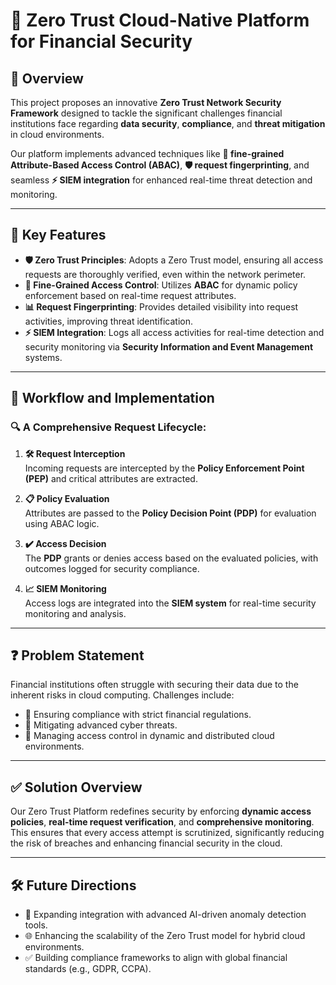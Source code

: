 # 🚀 Zero Trust Cloud-Native Platform for Financial Security

## 📖 Overview

This project proposes an innovative **Zero Trust Network Security Framework** designed to tackle the significant challenges financial institutions face regarding **data security**, **compliance**, and **threat mitigation** in cloud environments.

Our platform implements advanced techniques like **🔐 fine-grained Attribute-Based Access Control (ABAC)**, **🛡️ request fingerprinting**, and seamless **⚡ SIEM integration** for enhanced real-time threat detection and monitoring.

---

## 🌟 Key Features

- **🛡️ Zero Trust Principles**: Adopts a Zero Trust model, ensuring all access requests are thoroughly verified, even within the network perimeter.
- **🔐 Fine-Grained Access Control**: Utilizes **ABAC** for dynamic policy enforcement based on real-time request attributes.
- **📊 Request Fingerprinting**: Provides detailed visibility into request activities, improving threat identification.
- **⚡ SIEM Integration**: Logs all access activities for real-time detection and security monitoring via **Security Information and Event Management** systems.

---

## 🔄 Workflow and Implementation

### 🔍 A Comprehensive Request Lifecycle:

1. **🛠️ Request Interception**  
   Incoming requests are intercepted by the **Policy Enforcement Point (PEP)** and critical attributes are extracted.

2. **📋 Policy Evaluation**  
   Attributes are passed to the **Policy Decision Point (PDP)** for evaluation using ABAC logic.

3. **✔️ Access Decision**  
   The **PDP** grants or denies access based on the evaluated policies, with outcomes logged for security compliance.

4. **📈 SIEM Monitoring**  
   Access logs are integrated into the **SIEM system** for real-time security monitoring and analysis.

---

## ❓ Problem Statement

Financial institutions often struggle with securing their data due to the inherent risks in cloud computing. Challenges include:

- 📜 Ensuring compliance with strict financial regulations.
- 🚨 Mitigating advanced cyber threats.
- 🔑 Managing access control in dynamic and distributed cloud environments.

---

## ✅ Solution Overview

Our Zero Trust Platform redefines security by enforcing **dynamic access policies**, **real-time request verification**, and **comprehensive monitoring**. This ensures that every access attempt is scrutinized, significantly reducing the risk of breaches and enhancing financial security in the cloud.

---

## 🛠️ Future Directions

- 🧠 Expanding integration with advanced AI-driven anomaly detection tools.
- 🌐 Enhancing the scalability of the Zero Trust model for hybrid cloud environments.
- ✅ Building compliance frameworks to align with global financial standards (e.g., GDPR, CCPA).
